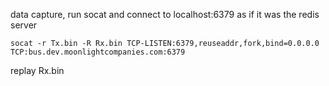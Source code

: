 data capture, run socat and connect to localhost:6379 as if it was the redis server
```
socat -r Tx.bin -R Rx.bin TCP-LISTEN:6379,reuseaddr,fork,bind=0.0.0.0 TCP:bus.dev.moonlightcompanies.com:6379
```

replay Rx.bin

